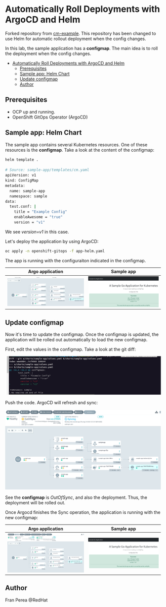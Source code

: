 # Automatically Roll Deployments with ArgoCD and Helm
Forked repository from [cm-example](https://github.com/christianh814/cm-example). This repository has been changed to use Helm for automatic rollout deployment when the config changes.

In this lab, the sample application has a **configmap**. The main idea is to roll the deployment when the config changes.

- [Automatically Roll Deployments with ArgoCD and Helm](#automatically-roll-deployments-with-argocd-and-helm)
  - [Prerequisites](#prerequisites)
  - [Sample app: Helm Chart](#sample-app-helm-chart)
  - [Update configmap](#update-configmap)
  - [Author](#author)
  
## Prerequisites

- OCP up and running.
- OpenShift GitOps Operator (ArgoCD)

## Sample app: Helm Chart
The sample app contains several Kubernetes resources. One of these resources is the **configmap**. Take a look at the content of the configmap:

```bash
helm template .

# Source: sample-app/templates/cm.yaml
apiVersion: v1
kind: ConfigMap
metadata:
  name: sample-app
  namespace: sample
data:
  test.conf: |
    title = "Example Config"
    enableAwesome = "true"
    version = "v1"
```

We see _version=v1_ in this case.

Let's deploy the application by using ArgoCD:

```bash
oc apply -n openshift-gitops -f app-helm.yaml
```

The app is running with the configuraiton indicated in the configmap.

Argo application           |  Sample app
:-------------------------:|:-------------------------:
![](./assets/images/0-app-argocd.png)  |  ![](./assets/images/1-sample-app.png)

## Update configmap
Now it's time to update the configmap. Once the configmap is updated, the application will be rolled out automatically to load the new configmap.

First, edit the values in the configmap. Take a look at the git diff:

<img src=./assets/images/2-git-diff.png width=700>

Push the code. ArgoCD will refresh and sync:

<img src=./assets/images/3-argocd-cm-changed.png width=700>

See the **configmap** is _OutOfSync_, and also the deployment. Thus, the deployment will be rolled out.

Once Argocd finishes the Sync operation, the application is running with the new configmap:

Argo application           |  Sample app
:-------------------------:|:-------------------------:
![](./assets/images/4-argocd-new-version.png)  |  ![](./assets/images/5-sample-app.png)

## Author

Fran Perea @RedHat